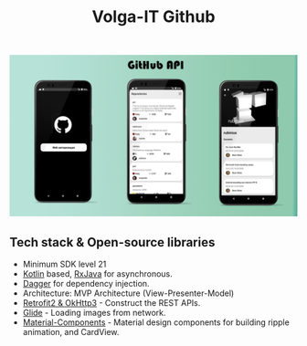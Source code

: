 <h1 align="center">Volga-IT Github</h1>
<br>
<p align="center">
<img src="/preview/screen.png"/>
</p>

## Tech stack & Open-source libraries
- Minimum SDK level 21
- [Kotlin](https://kotlinlang.org/) based, [RxJava](https://github.com/ReactiveX/RxJava) for asynchronous.
- [Dagger](https://dagger.dev/dev-guide/) for dependency injection.
- Architecture: MVP Architecture (View-Presenter-Model)
- [Retrofit2 & OkHttp3](https://github.com/square/retrofit) - Construct the REST APIs.
- [Glide](https://github.com/bumptech/glide) - Loading images from network.
- [Material-Components](https://github.com/material-components/material-components-android) - Material design components for building ripple animation, and CardView.
